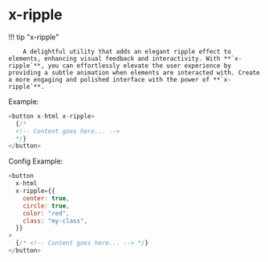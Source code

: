 # **x-ripple**

!!! tip "x-ripple"

        A delightful utility that adds an elegant ripple effect to elements, enhancing visual feedback and interactivity. With **`x-ripple`**, you can effortlessly elevate the user experience by providing a subtle animation when elements are interacted with. Create a more engaging and polished interface with the power of **`x-ripple`**.

Example:

```js
<button x-html x-ripple>
  {/*
  <!-- Content goes here... -->
  */}
</button>
```

Config Example:

```js
<button
  x-html
  x-ripple={{
    center: true,
    circle: true,
    color: "red",
    class: "my-class",
  }}
>
  {/* <!-- Content goes here... --> */}
</button>
```
